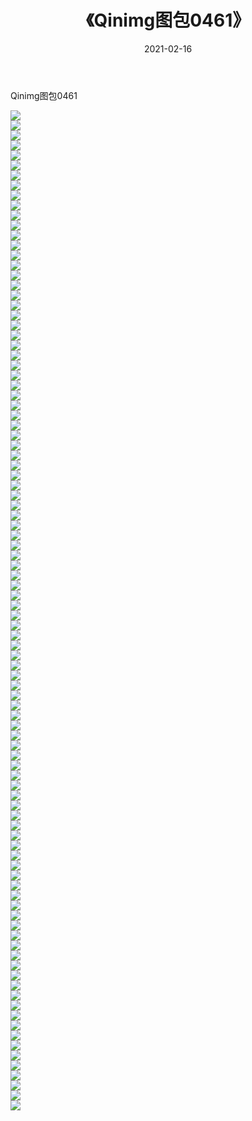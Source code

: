 ﻿---
layout: post
title:  《Qinimg图包0461》
date:   2021-02-16
img: http://imgx.orgx.ga/Qinimg图包/Qinimg图包0461/000.jpg
categories: [美女, 清纯, 唯美]
---

Qinimg图包0461

 ![](http://imgx.orgx.ga/Qinimg图包/Qinimg图包0461/001.jpg) <br>![](http://imgx.orgx.ga/Qinimg图包/Qinimg图包0461/002.jpg) <br>![](http://imgx.orgx.ga/Qinimg图包/Qinimg图包0461/003.jpg) <br>![](http://imgx.orgx.ga/Qinimg图包/Qinimg图包0461/004.jpg) <br>![](http://imgx.orgx.ga/Qinimg图包/Qinimg图包0461/005.jpg) <br>![](http://imgx.orgx.ga/Qinimg图包/Qinimg图包0461/006.jpg) <br>![](http://imgx.orgx.ga/Qinimg图包/Qinimg图包0461/007.jpg) <br>![](http://imgx.orgx.ga/Qinimg图包/Qinimg图包0461/008.jpg) <br>![](http://imgx.orgx.ga/Qinimg图包/Qinimg图包0461/009.jpg) <br>![](http://imgx.orgx.ga/Qinimg图包/Qinimg图包0461/010.jpg) <br>![](http://imgx.orgx.ga/Qinimg图包/Qinimg图包0461/011.jpg) <br>![](http://imgx.orgx.ga/Qinimg图包/Qinimg图包0461/012.jpg) <br>![](http://imgx.orgx.ga/Qinimg图包/Qinimg图包0461/013.jpg) <br>![](http://imgx.orgx.ga/Qinimg图包/Qinimg图包0461/014.jpg) <br>![](http://imgx.orgx.ga/Qinimg图包/Qinimg图包0461/015.jpg) <br>![](http://imgx.orgx.ga/Qinimg图包/Qinimg图包0461/016.jpg) <br>![](http://imgx.orgx.ga/Qinimg图包/Qinimg图包0461/017.jpg) <br>![](http://imgx.orgx.ga/Qinimg图包/Qinimg图包0461/018.jpg) <br>![](http://imgx.orgx.ga/Qinimg图包/Qinimg图包0461/019.jpg) <br>![](http://imgx.orgx.ga/Qinimg图包/Qinimg图包0461/020.jpg) <br>![](http://imgx.orgx.ga/Qinimg图包/Qinimg图包0461/021.jpg) <br>![](http://imgx.orgx.ga/Qinimg图包/Qinimg图包0461/022.jpg) <br>![](http://imgx.orgx.ga/Qinimg图包/Qinimg图包0461/023.jpg) <br>![](http://imgx.orgx.ga/Qinimg图包/Qinimg图包0461/024.jpg) <br>![](http://imgx.orgx.ga/Qinimg图包/Qinimg图包0461/025.jpg) <br>![](http://imgx.orgx.ga/Qinimg图包/Qinimg图包0461/026.jpg) <br>![](http://imgx.orgx.ga/Qinimg图包/Qinimg图包0461/027.jpg) <br>![](http://imgx.orgx.ga/Qinimg图包/Qinimg图包0461/028.jpg) <br>![](http://imgx.orgx.ga/Qinimg图包/Qinimg图包0461/029.jpg) <br>![](http://imgx.orgx.ga/Qinimg图包/Qinimg图包0461/030.jpg) <br>![](http://imgx.orgx.ga/Qinimg图包/Qinimg图包0461/031.jpg) <br>![](http://imgx.orgx.ga/Qinimg图包/Qinimg图包0461/032.jpg) <br>![](http://imgx.orgx.ga/Qinimg图包/Qinimg图包0461/033.jpg) <br>![](http://imgx.orgx.ga/Qinimg图包/Qinimg图包0461/034.jpg) <br>![](http://imgx.orgx.ga/Qinimg图包/Qinimg图包0461/035.jpg) <br>![](http://imgx.orgx.ga/Qinimg图包/Qinimg图包0461/036.jpg) <br>![](http://imgx.orgx.ga/Qinimg图包/Qinimg图包0461/037.jpg) <br>![](http://imgx.orgx.ga/Qinimg图包/Qinimg图包0461/038.jpg) <br>![](http://imgx.orgx.ga/Qinimg图包/Qinimg图包0461/039.jpg) <br>![](http://imgx.orgx.ga/Qinimg图包/Qinimg图包0461/040.jpg) <br>![](http://imgx.orgx.ga/Qinimg图包/Qinimg图包0461/041.jpg) <br>![](http://imgx.orgx.ga/Qinimg图包/Qinimg图包0461/042.jpg) <br>![](http://imgx.orgx.ga/Qinimg图包/Qinimg图包0461/043.jpg) <br>![](http://imgx.orgx.ga/Qinimg图包/Qinimg图包0461/044.jpg) <br>![](http://imgx.orgx.ga/Qinimg图包/Qinimg图包0461/045.jpg) <br>![](http://imgx.orgx.ga/Qinimg图包/Qinimg图包0461/046.jpg) <br>![](http://imgx.orgx.ga/Qinimg图包/Qinimg图包0461/047.jpg) <br>![](http://imgx.orgx.ga/Qinimg图包/Qinimg图包0461/048.jpg) <br>![](http://imgx.orgx.ga/Qinimg图包/Qinimg图包0461/049.jpg) <br>![](http://imgx.orgx.ga/Qinimg图包/Qinimg图包0461/050.jpg) <br>![](http://imgx.orgx.ga/Qinimg图包/Qinimg图包0461/051.jpg) <br>![](http://imgx.orgx.ga/Qinimg图包/Qinimg图包0461/052.jpg) <br>![](http://imgx.orgx.ga/Qinimg图包/Qinimg图包0461/053.jpg) <br>![](http://imgx.orgx.ga/Qinimg图包/Qinimg图包0461/054.jpg) <br>![](http://imgx.orgx.ga/Qinimg图包/Qinimg图包0461/055.jpg) <br>![](http://imgx.orgx.ga/Qinimg图包/Qinimg图包0461/056.jpg) <br>![](http://imgx.orgx.ga/Qinimg图包/Qinimg图包0461/057.jpg) <br>![](http://imgx.orgx.ga/Qinimg图包/Qinimg图包0461/058.jpg) <br>![](http://imgx.orgx.ga/Qinimg图包/Qinimg图包0461/059.jpg) <br>![](http://imgx.orgx.ga/Qinimg图包/Qinimg图包0461/060.jpg) <br>![](http://imgx.orgx.ga/Qinimg图包/Qinimg图包0461/061.jpg) <br>![](http://imgx.orgx.ga/Qinimg图包/Qinimg图包0461/062.jpg) <br>![](http://imgx.orgx.ga/Qinimg图包/Qinimg图包0461/063.jpg) <br>![](http://imgx.orgx.ga/Qinimg图包/Qinimg图包0461/064.jpg) <br>![](http://imgx.orgx.ga/Qinimg图包/Qinimg图包0461/065.jpg) <br>![](http://imgx.orgx.ga/Qinimg图包/Qinimg图包0461/066.jpg) <br>![](http://imgx.orgx.ga/Qinimg图包/Qinimg图包0461/067.jpg) <br>![](http://imgx.orgx.ga/Qinimg图包/Qinimg图包0461/068.jpg) <br>![](http://imgx.orgx.ga/Qinimg图包/Qinimg图包0461/069.jpg) <br>![](http://imgx.orgx.ga/Qinimg图包/Qinimg图包0461/070.jpg) <br>![](http://imgx.orgx.ga/Qinimg图包/Qinimg图包0461/071.jpg) <br>![](http://imgx.orgx.ga/Qinimg图包/Qinimg图包0461/072.jpg) <br>![](http://imgx.orgx.ga/Qinimg图包/Qinimg图包0461/073.jpg) <br>![](http://imgx.orgx.ga/Qinimg图包/Qinimg图包0461/074.jpg) <br>![](http://imgx.orgx.ga/Qinimg图包/Qinimg图包0461/075.jpg) <br>![](http://imgx.orgx.ga/Qinimg图包/Qinimg图包0461/076.jpg) <br>![](http://imgx.orgx.ga/Qinimg图包/Qinimg图包0461/077.jpg) <br>![](http://imgx.orgx.ga/Qinimg图包/Qinimg图包0461/078.jpg) <br>![](http://imgx.orgx.ga/Qinimg图包/Qinimg图包0461/079.jpg) <br>![](http://imgx.orgx.ga/Qinimg图包/Qinimg图包0461/080.jpg) <br>![](http://imgx.orgx.ga/Qinimg图包/Qinimg图包0461/081.jpg) <br>![](http://imgx.orgx.ga/Qinimg图包/Qinimg图包0461/082.jpg) <br>![](http://imgx.orgx.ga/Qinimg图包/Qinimg图包0461/083.jpg) <br>![](http://imgx.orgx.ga/Qinimg图包/Qinimg图包0461/084.jpg) <br>![](http://imgx.orgx.ga/Qinimg图包/Qinimg图包0461/085.jpg) <br>![](http://imgx.orgx.ga/Qinimg图包/Qinimg图包0461/086.jpg) <br>![](http://imgx.orgx.ga/Qinimg图包/Qinimg图包0461/087.jpg) <br>![](http://imgx.orgx.ga/Qinimg图包/Qinimg图包0461/088.jpg) <br>![](http://imgx.orgx.ga/Qinimg图包/Qinimg图包0461/089.jpg) <br>![](http://imgx.orgx.ga/Qinimg图包/Qinimg图包0461/090.jpg) <br>![](http://imgx.orgx.ga/Qinimg图包/Qinimg图包0461/091.jpg) <br>![](http://imgx.orgx.ga/Qinimg图包/Qinimg图包0461/092.jpg) <br>![](http://imgx.orgx.ga/Qinimg图包/Qinimg图包0461/093.jpg) <br>![](http://imgx.orgx.ga/Qinimg图包/Qinimg图包0461/094.jpg) <br>![](http://imgx.orgx.ga/Qinimg图包/Qinimg图包0461/095.jpg) <br>![](http://imgx.orgx.ga/Qinimg图包/Qinimg图包0461/096.jpg) <br>![](http://imgx.orgx.ga/Qinimg图包/Qinimg图包0461/097.jpg) <br>![](http://imgx.orgx.ga/Qinimg图包/Qinimg图包0461/098.jpg) <br>![](http://imgx.orgx.ga/Qinimg图包/Qinimg图包0461/099.jpg) <br>![](http://imgx.orgx.ga/Qinimg图包/Qinimg图包0461/100.jpg) <br>